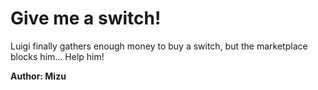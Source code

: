 # Give me a switch!

Luigi finally gathers enough money to buy a switch, but the marketplace blocks him... Help him!

**Author: Mizu**